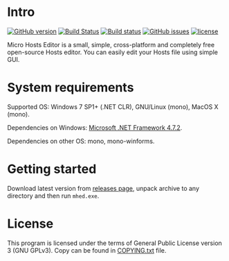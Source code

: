 Intro
=========================
[![GitHub version](https://badge.fury.io/gh/xvitaly%2Fmhed.svg)](https://github.com/xvitaly/mhed/releases) [![Build Status](https://travis-ci.org/xvitaly/mhed.svg?branch=master)](https://travis-ci.org/xvitaly/mhed) [![Build status](https://ci.appveyor.com/api/projects/status/62popypw8fmmpxsq?svg=true)](https://ci.appveyor.com/project/xvitaly/mhed) [![GitHub issues](https://img.shields.io/github/issues/xvitaly/mhed.svg)](https://github.com/xvitaly/mhed/issues) [![license](https://img.shields.io/github/license/xvitaly/mhed.svg)](COPYING.txt)

Micro Hosts Editor is a small, simple, cross-platform and completely free open-source Hosts editor. You can easily edit your Hosts file using simple GUI.

System requirements
=========================
Supported OS: Windows 7 SP1+ (.NET CLR), GNU/Linux (mono), MacOS X (mono).

Dependencies on Windows: [Microsoft .NET Framework 4.7.2](https://www.microsoft.com/net/download/dotnet-framework-runtime).

Dependencies on other OS: mono, mono-winforms.

Getting started
=========================
Download latest version from [releases page](https://github.com/xvitaly/mhed/releases/latest), unpack archive to any directory and then run `mhed.exe`.

License
=========================
This program is licensed under the terms of General Public License version 3 (GNU GPLv3). Copy can be found in [COPYING.txt](COPYING.txt) file.
